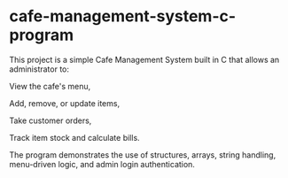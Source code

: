 # cafe-management-system-c-program
This project is a simple Cafe Management System built in C that allows an administrator to:

View the cafe's menu,

Add, remove, or update items,

Take customer orders,

Track item stock and calculate bills.

The program demonstrates the use of structures, arrays, string handling, menu-driven logic, and admin login authentication.
